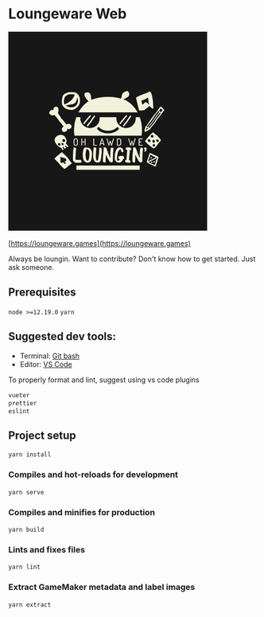 # Loungeware Web
![Always Be Loungin](https://raw.githubusercontent.com/net8floz/netphone-web/dev/public/logo_full_dark.png)

[https://loungeware.games](https://loungeware.games)

Always be loungin. Want to contribute? Don't know how to get started. Just ask someone.

## Prerequisites 

`node >=12.19.0`
`yarn`

## Suggested dev tools:
- Terminal: [Git bash](https://git-scm.com/downloads)
- Editor: [VS Code](https://code.visualstudio.com/)

To properly format and lint, suggest using vs code plugins
```
vueter
prettier
eslint
```

## Project setup
```
yarn install
```

### Compiles and hot-reloads for development
```
yarn serve
```

### Compiles and minifies for production
```
yarn build
```

### Lints and fixes files
```
yarn lint
```

### Extract GameMaker metadata and label images
```
yarn extract
```